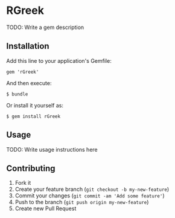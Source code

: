 # RGreek

TODO: Write a gem description

## Installation

Add this line to your application's Gemfile:

    gem 'rGreek'

And then execute:

    $ bundle

Or install it yourself as:

    $ gem install rGreek

## Usage

TODO: Write usage instructions here

## Contributing

1. Fork it
2. Create your feature branch (`git checkout -b my-new-feature`)
3. Commit your changes (`git commit -am 'Add some feature'`)
4. Push to the branch (`git push origin my-new-feature`)
5. Create new Pull Request
